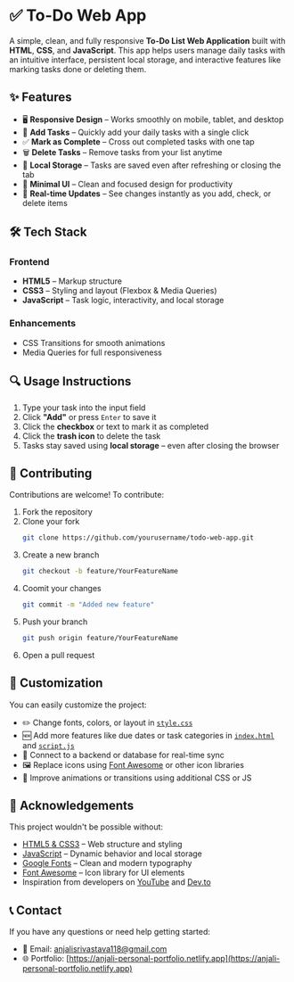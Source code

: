 # ✅ To-Do Web App

A simple, clean, and fully responsive **To-Do List Web Application** built with **HTML**, **CSS**, and **JavaScript**. This app helps users manage daily tasks with an intuitive interface, persistent local storage, and interactive features like marking tasks done or deleting them.


## ✨ Features

- 🖥️ **Responsive Design** – Works smoothly on mobile, tablet, and desktop  
- 📝 **Add Tasks** – Quickly add your daily tasks with a single click  
- ✅ **Mark as Complete** – Cross out completed tasks with one tap  
- 🗑️ **Delete Tasks** – Remove tasks from your list anytime  
- 💾 **Local Storage** – Tasks are saved even after refreshing or closing the tab  
- 🎨 **Minimal UI** – Clean and focused design for productivity  
- 🔄 **Real-time Updates** – See changes instantly as you add, check, or delete items  


## 🛠️ Tech Stack

### Frontend

- **HTML5** – Markup structure  
- **CSS3** – Styling and layout (Flexbox & Media Queries)  
- **JavaScript** – Task logic, interactivity, and local storage  

### Enhancements

- CSS Transitions for smooth animations  
- Media Queries for full responsiveness  



## 🔍 Usage Instructions

1. Type your task into the input field  
2. Click **"Add"** or press `Enter` to save it  
3. Click the **checkbox** or text to mark it as completed  
4. Click the **trash icon** to delete the task  
5. Tasks stay saved using **local storage** – even after closing the browser  


## 🤝 Contributing

Contributions are welcome! To contribute:

1. Fork the repository  
2. Clone your fork  
   ```bash
   git clone https://github.com/yourusername/todo-web-app.git
3. Create a new branch
   ```bash
   git checkout -b feature/YourFeatureName
4. Coomit your changes
   ```bash
   git commit -m "Added new feature"
5. Push your branch
   ```bash
   git push origin feature/YourFeatureName
6. Open a pull request


## 🎨 Customization

You can easily customize the project:

- ✏️ Change fonts, colors, or layout in [`style.css`](./style.css)  
- 🆕 Add more features like due dates or task categories in [`index.html`](./index.html) and [`script.js`](./script.js)  
- 🧠 Connect to a backend or database for real-time sync  
- 🖼 Replace icons using [Font Awesome](https://fontawesome.com/) or other icon libraries  
- 🔄 Improve animations or transitions using additional CSS or JS  



## 🙏 Acknowledgements

This project wouldn't be possible without:

- [HTML5 & CSS3](https://developer.mozilla.org/en-US/docs/Web) – Web structure and styling  
- [JavaScript](https://developer.mozilla.org/en-US/docs/Web/JavaScript) – Dynamic behavior and local storage  
- [Google Fonts](https://fonts.google.com/) – Clean and modern typography  
- [Font Awesome](https://fontawesome.com/) – Icon library for UI elements  
- Inspiration from developers on [YouTube](https://www.youtube.com/) and [Dev.to](https://dev.to/)



## 📞 Contact

If you have any questions or need help getting started:

- 📧 Email: [anjalisrivastava118@gmail.com](mailto:anjalisrivastava118@gmail.com)  
- 🌐 Portfolio: [https://anjali-personal-portfolio.netlify.app](https://anjali-personal-portfolio.netlify.app)







